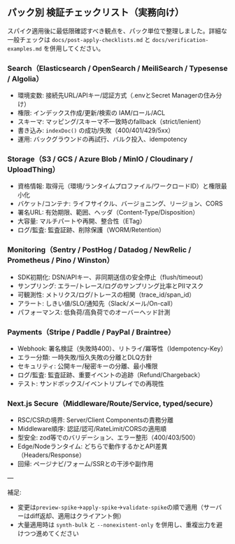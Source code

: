 ## パック別 検証チェックリスト（実務向け）

スパイク適用後に最低限確認すべき観点を、パック単位で整理しました。詳細な一般チェックは `docs/post-apply-checklists.md` と `docs/verification-examples.md` を併用してください。

### Search（Elasticsearch / OpenSearch / MeiliSearch / Typesense / Algolia）
- 環境変数: 接続先URL/APIキー/認証方式（.envとSecret Managerの住み分け）
- 権限: インデックス作成/更新/検索の IAM/ロール/ACL
- スキーマ: マッピング/スキーマ不一致時のfallback（strict/lenient）
- 書き込み: `indexDoc()` の成功/失敗（400/401/429/5xx）
- 運用: バックグラウンドの再試行、バルク投入、idempotency

### Storage（S3 / GCS / Azure Blob / MinIO / Cloudinary / UploadThing）
- 資格情報: 取得元（環境/ランタイムプロファイル/ワークロードID）と権限最小化
- バケット/コンテナ: ライフサイクル、バージョニング、リージョン、CORS
- 署名URL: 有効期限、範囲、ヘッダ（Content-Type/Disposition）
- 大容量: マルチパートや再開、整合性（ETag）
- ログ/監査: 監査証跡、削除保護（WORM/Retention）

### Monitoring（Sentry / PostHog / Datadog / NewRelic / Prometheus / Pino / Winston）
- SDK初期化: DSN/APIキー、非同期送信の安全停止（flush/timeout）
- サンプリング: エラー/トレース/ログのサンプリング比率とPIIマスク
- 可観測性: メトリクス/ログ/トレースの相関（trace_id/span_id）
- アラート: しきい値/SLO/通知先（Slack/メール/On-call）
- パフォーマンス: 低負荷/高負荷でのオーバーヘッド計測

### Payments（Stripe / Paddle / PayPal / Braintree）
- Webhook: 署名検証（失敗時400）、リトライ/冪等性（Idempotency-Key）
- エラー分類: 一時失敗/恒久失敗の分離とDLQ方針
- セキュリティ: 公開キー/秘密キーの分離、最小権限
- ログ/監査: 監査証跡、重要イベントの追跡（Refund/Chargeback）
- テスト: サンドボックス/イベントリプレイでの再現性

### Next.js Secure（Middleware/Route/Service, typed/secure）
- RSC/CSRの境界: Server/Client Componentsの責務分離
- Middleware順序: 認証/認可/RateLimit/CORSの適用順
- 型安全: zod等でのバリデーション、エラー整形（400/403/500）
- Edge/Nodeランタイム: どちらで動作するかとAPI差異（Headers/Response）
- 回帰: ページナビ/フォーム/SSRとの干渉や副作用

—

補足:
- 変更は`preview-spike`→`apply-spike`→`validate-spike`の順で適用（サーバーはdiff返却、適用はクライアント側）
- 大量適用時は `synth-bulk` と `--nonexistent-only` を併用し、重複出力を避けつつ進めてください

